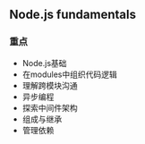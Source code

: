 ## Node.js fundamentals

### 重点

* Node.js基础
* 在modules中组织代码逻辑
* 理解跨模块沟通
* 异步编程
* 探索中间件架构
* 组成与继承
* 管理依赖
